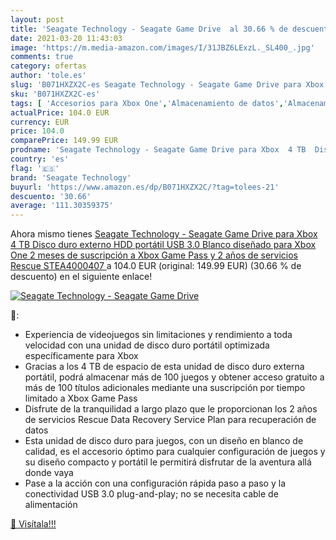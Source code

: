 ```yaml
---
layout: post
title: 'Seagate Technology - Seagate Game Drive  al 30.66 % de descuento'
date: 2021-03-20 11:43:03
image: 'https://m.media-amazon.com/images/I/31JBZ6LExzL._SL400_.jpg'
comments: true
category: ofertas
author: 'tole.es'
slug: 'B071HXZX2C-es Seagate Technology - Seagate Game Drive para Xbox 4 TB...'
sku: 'B071HXZX2C-es'
tags: [ 'Accesorios para Xbox One','Almacenamiento de datos','Almacenamiento de datos externo','Discos duros externos','Hardware y juegos para Xbox One','Informática','Memoria para Xbox One','Videojuegos','seagate technology','xbox', ]
actualPrice: 104.0 EUR
currency: EUR
price: 104.0
comparePrice: 149.99 EUR
prodname: 'Seagate Technology - Seagate Game Drive para Xbox  4 TB  Disco duro externo  HDD portátil  USB 3.0  Blanco  diseñado para Xbox One  2 meses de suscripción a Xbox Game Pass  y 2 años de servicios Rescue  STEA4000407 '
country: 'es'
flag: '🇪🇸'
brand: 'Seagate Technology'
buyurl: 'https://www.amazon.es/dp/B071HXZX2C/?tag=tolees-21'
descuento: '30.66'
average: '111.30359375'
---
```


Ahora mismo tienes [Seagate Technology - Seagate Game Drive para Xbox  4 TB  Disco duro externo  HDD portátil  USB 3.0  Blanco  diseñado para Xbox One  2 meses de suscripción a Xbox Game Pass  y 2 años de servicios Rescue  STEA4000407 ](https://www.amazon.es/dp/B071HXZX2C/?tag=tolees-21) a 104.0 EUR (original: 149.99 EUR) (30.66 %  de descuento) en el siguiente enlace!

[![Seagate Technology - Seagate Game Drive ](https://m.media-amazon.com/images/I/31JBZ6LExzL._SL400_.jpg)](https://www.amazon.es/dp/B071HXZX2C/?tag=tolees-21)

🔎:

- Experiencia de videojuegos sin limitaciones y rendimiento a toda velocidad con una unidad de disco duro portátil optimizada específicamente para Xbox
- Gracias a los 4 TB de espacio de esta unidad de disco duro externa portátil, podrá almacenar más de 100 juegos y obtener acceso gratuito a más de 100 títulos adicionales mediante una suscripción por tiempo limitado a Xbox Game Pass
- Disfrute de la tranquilidad a largo plazo que le proporcionan los 2 años de servicios Rescue Data Recovery Service Plan para recuperación de datos
- Esta unidad de disco duro para juegos, con un diseño en blanco de calidad, es el accesorio óptimo para cualquier configuración de juegos y su diseño compacto y portátil le permitirá disfrutar de la aventura allá donde vaya
- Pase a la acción con una configuración rápida paso a paso y la conectividad USB 3.0 plug-and-play; no se necesita cable de alimentación

[🛒 Visítala!!!](https://www.amazon.es/dp/B071HXZX2C/?tag=tolees-21)
